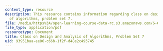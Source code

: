 ```yaml
---
content_type: resource
description: This resource contains information regarding class on design and analysis
  of algorithms, problem set 7.
file: /media/https%3A/open-learning-course-data-rc.s3.amazonaws.com/6-046j-design-and-analysis-of-algorithms-spring-2015/93951baaee86c66b1f2fd48e2c493745_MIT6_046JS15_pset7.pdf
file_type: application/pdf
resourcetype: Document
title: Class on Design and Analysis of Algorithms, Problem Set 7
uid: 93951baa-ee86-c66b-1f2f-d48e2c493745
---
```

